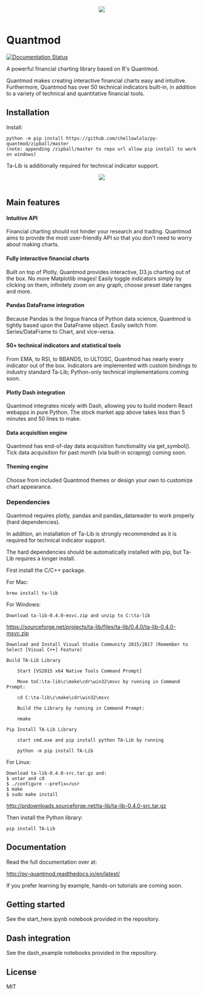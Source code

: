 <div align="center">
  <img src="https://raw.githubusercontent.com/jackwluo/py-quantmod/master/assets/banner.png"><br><br>
</div>

# Quantmod

[![Documentation Status](https://readthedocs.org/projects/py-quantmod/badge/?version=latest)](http://py-quantmod.readthedocs.io/en/latest/?badge=latest)

A powerful financial charting library based on R's Quantmod.

Quantmod makes creating interactive financial charts easy and intuitive. Furthermore, Quantmod has over 50 technical indicators built-in, in addition to a variety of technical and quantitative financial tools.

## Installation

Install:

	python -m pip install https://github.com/chellowlolo/py-quantmod/zipball/master
	(note: appending /zipball/master to repo url allow pip install to work on windows) 

Ta-Lib is additionally required for technical indicator support.

<div align="center">
  <img src="https://raw.githubusercontent.com/jackwluo/py-quantmod/master/assets/demo.gif"><br><br>
</div>

## Main features

#### Intuitive API

Financial charting should not hinder your research and trading.
Quantmod aims to provide the most user-friendly API so that you don't need to worry about making charts.

#### Fully interactive financial charts

Built on top of Plotly, Quantmod provides interactive, D3.js charting out of the box. No more Matplotlib images!
Easily toggle indicators simply by clicking on them, infinitely zoom on any graph, choose preset date ranges and more.

#### Pandas DataFrame integration

Because Pandas is the lingua franca of Python data science, Quantmod is tightly based upon the DataFrame object.
Easily switch from Series/DataFrame to Chart, and vice-versa.

#### 50+ technical indicators and statistical tools

From EMA, to RSI, to BBANDS, to ULTOSC, Quantmod has nearly every indicator out of the box.
Indicators are implemented with custom bindings to industry standard Ta-Lib; Python-only technical implementations coming soon.

#### Plotly Dash integration

Quantmod integrates nicely with Dash, allowing you to build modern React webapps in pure Python.
The stock market app above takes less than 5 minutes and 50 lines to make.

#### Data acquisition engine

Quantmod has end-of-day data acquisition functionality via get_symbol().
Tick data acquisition for past month (via built-in scraping) coming soon.

#### Theming engine

Choose from included Quantmod themes or design your own to customize chart appearance.

### Dependencies

Quantmod requires plotly, pandas and pandas_datareader to work properly (hard dependencies).

In addition, an installation of Ta-Lib is strongly recommended as it is required for technical indicator support.

The hard dependencies should be automatically installed with pip, but Ta-Lib requires a longer install.

First install the C/C++ package.

For Mac:

    brew install ta-lib

For Windows:

    Download ta-lib-0.4.0-msvc.zip and unzip to C:\ta-lib
  https://sourceforge.net/projects/ta-lib/files/ta-lib/0.4.0/ta-lib-0.4.0-msvc.zip
  
    Download and Install Visual Studio Community 2015/2017 (Remember to Select [Visual C++] Feature)

	Build TA-Lib Library

		Start [VS2015 x64 Native Tools Command Prompt]

		Move toC:\ta-lib\c\make\cdr\win32\msvc by running in Command Prompt:
		
		cd C:\ta-lib\c\make\cdr\win32\msvc

		Build the Library by running in Command Prompt:
		
		nmake

	Pip Install TA-Lib Library 
	
		start cmd.exe and pip install python TA-Lib by running 
		
		python -m pip install TA-Lib


For Linux:

    Download ta-lib-0.4.0-src.tar.gz and:  
    $ untar and cd
    $ ./configure --prefix=/usr
    $ make
    $ sudo make install
  http://prdownloads.sourceforge.net/ta-lib/ta-lib-0.4.0-src.tar.gz

Then install the Python library:

    pip install TA-Lib

## Documentation

Read the full documentation over at:

http://py-quantmod.readthedocs.io/en/latest/

If you prefer learning by example, hands-on tutorials are coming soon.

## Getting started

See the start_here.ipynb notebook provided in the repository.

## Dash integration

See the dash_example notebooks provided in the repository.

## License

MIT
